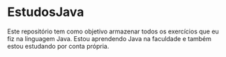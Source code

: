 # EstudosJava
<p> Este repositório tem como objetivo armazenar todos os exercícios que eu fiz na linguagem Java. Estou aprendendo Java na faculdade e também estou estudando por conta própria. </p>
 

